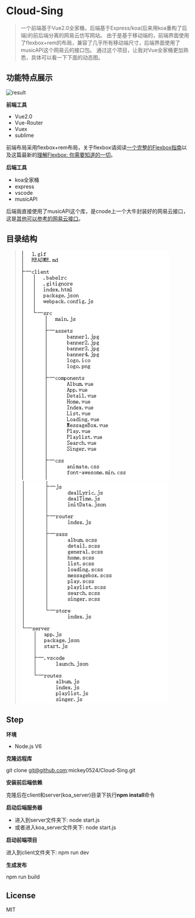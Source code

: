 # Cloud-Sing
> 一个前端基于Vue2.0全家桶，后端基于Express/koa(后来用koa重构了后端)的前后端分离的网易云仿写网站。 由于是基于移动端的，前端界面使用了flexbox+rem的布局，兼容了几乎所有移动端尺寸，后端界面使用了musicAPI这个网易云的接口包。 通过这个项目，让我对Vue全家桶更加熟悉，具体可以看一下下面的动态图。

## 功能特点展示

![result](./pic/1.gif)

**前端工具**

* Vue2.0
* Vue-Router
* Vuex
* sublime

前端布局采用flexbox+rem布局，关于flexbox请阅读[一个完整的Flexbox指南](http://www.w3cplus.com/css3/a-guide-to-flexbox-new.html)以及这篇最新的[理解Flexbox: 你需要知道的一切](http://www.w3cplus.com/css3/understanding-flexbox-everything-you-need-to-know.html)。

**后端工具**

* koa全家桶
* express
* vscode
* musicAPI

后端我直接使用了musicAPI这个库，是cnode上一个大牛封装好的网易云接口，这是[其他可以参考的网易云接口](http://moonlib.com/606.html)。

## 目录结构

> ![directory](./pic/directory_2.png)
> ![directory](./pic/directory_1.png)

## Step
**环境**

* Node.js V6

**克隆远程库**

git clone git@github.com:mickey0524/Cloud-Sing.git

**安装前后端依赖**

克隆后在client和server(koa_server)目录下执行**npm install**命令

**启动后端服务器**

* 进入到server文件夹下: node start.js
* 或者进入koa_server文件夹下: node start.js

**启动前端项目**

进入到client文件夹下: npm run dev

**生成发布**

npm run build

## License

MIT
